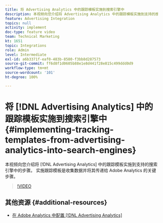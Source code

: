 ```yaml
---
title: 将 Advertising Analytics 中的跟踪模板实施到搜索引擎中
description: 本视频向您介绍将 Advertising Analytics 中的跟踪模板实施到支持的搜索引擎中的步骤。 实施跟踪模板是收集数据并将其传递给 Adobe Analytics 的关键步骤。
feature: Advertising Integration
topics: null
activity: implement
doc-type: feature video
team: Technical Marketing
kt: 1651
topic: Integrations
role: Admin
level: Intermediate
exl-id: a6b3371f-eaf0-483b-8580-f3bb8d287573
source-git-commit: ff6d8f1d0605b88e1e8d441f28e815c499ddd0d9
workflow-type: tm+mt
source-wordcount: '101'
ht-degree: 100%

---
```


# 将 [!DNL Advertising Analytics] 中的跟踪模板实施到搜索引擎中 {#implementing-tracking-templates-from-advertising-analytics-into-search-engines}

本视频向您介绍将 [!DNL Advertising Analytics] 中的跟踪模板实施到支持的搜索引擎中的步骤。 实施跟踪模板是收集数据并将其传递给 Adobe Analytics 的关键步骤。

>[!VIDEO](https://video.tv.adobe.com/v/23120/?quality=12)

## 其他资源 {#additional-resources}

* [在 Adobe Analytics 中配置  [!DNL Advertising Analytics] ](https://helpx.adobe.com/cn/analytics/kt/using/advertising-analytics-feature-video-configure.html)
